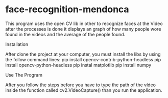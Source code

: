 # face-recognition-mendonca

This program uses the open CV lib in other to recognize faces at the Video  after the processes is done it displays an graph of how many people wore found in the videos and the average of the people found.

Installation

After clone the project at your computer, you must install the libs by using the follow command lines:
pip install opencv-contrib-python-headless
pip install opencv-python-headless
pip instal matplotlib
pip install numpy

Use The Program

After you follow the steps before you have to type the path of the vídeo inside the function called cv2.VideoCapture() than you run the application.
